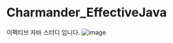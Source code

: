 # Charmander_EffectiveJava
이펙티브 자바 스터디 입니다.
![image](https://user-images.githubusercontent.com/33277588/86552495-24f6da80-bf83-11ea-95f5-82963f59dd9d.png)
